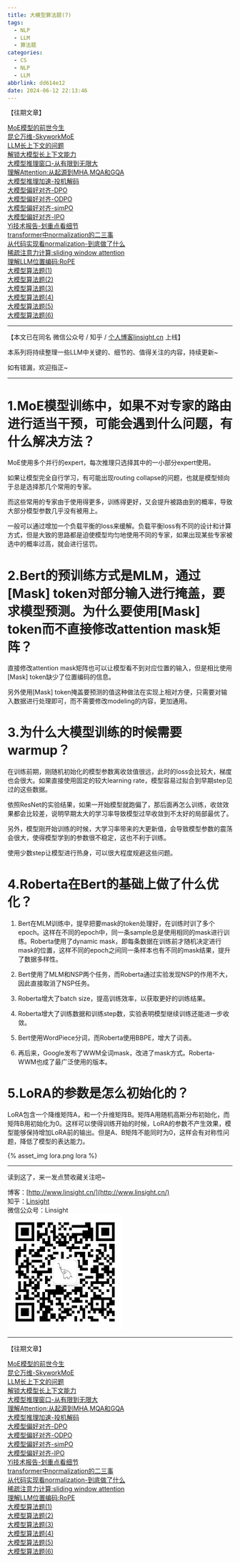 ```yaml
---
title: 大模型算法题(7)
tags:
  - NLP
  - LLM
  - 算法题
categories:
  - CS
  - NLP
  - LLM
abbrlink: dd614e12
date: 2024-06-12 22:13:46
---
```


【往期文章】  

[MoE模型的前世今生](http://www.linsight.cn/44e38c1b.html)  
[昆仑万维-SkyworkMoE](https://www.linsight.cn/1d5bcd45.html)  
[LLM长上下文的问题](http://www.linsight.cn/c4da56c0.html)  
[解锁大模型长上下文能力](http://www.linsight.cn/cc852861.html)  
[大模型推理窗口-从有限到无限大](http://www.linsight.cn/45ee1a6d.html)  
[理解Attention:从起源到MHA,MQA和GQA](http://www.linsight.cn/3dc22f96.html)  
[大模型推理加速-投机解码](http://www.linsight.cn/f5c015c.html)  
[大模型偏好对齐-DPO](http://www.linsight.cn/473f2b43.html)  
[大模型偏好对齐-ODPO](http://www.linsight.cn/da871ebe.html)  
[大模型偏好对齐-simPO](http://www.linsight.cn/280fa97a.html)  
[大模型偏好对齐-IPO](http://www.linsight.cn/4fe7b810.html)  
[Yi技术报告-划重点看细节](http://www.linsight.cn/41b6a819.html)  
[transformer中normalization的二三事](http://www.linsight.cn/6a40bfa5.html)  
[从代码实现看normalization-到底做了什么](http://www.linsight.cn/b70b4a2d.html)  
[稀疏注意力计算:sliding window attention](http://www.linsight.cn/c61d17e3.html)  
[理解LLM位置编码:RoPE](http://www.linsight.cn/a051710f.html)  
[大模型算法题(1)](http://www.linsight.cn/3345028a.html)  
[大模型算法题(2)](http://www.linsight.cn/ad0bba9d.html)  
[大模型算法题(3)](http://www.linsight.cn/1736008.html)  
[大模型算法题(4)](http://www.linsight.cn/1736008.html)  
[大模型算法题(5)](http://www.linsight.cn/336f2f3e.html)  
[大模型算法题(6)](http://www.linsight.cn/7c04944d.html)  

***  

【本文已在同名 微信公众号 / 知乎 / [个人博客linsight.cn](http://www.linsight.cn/) 上线】  

本系列将持续整理一些LLM中关键的、细节的、值得关注的内容，持续更新~  

如有错漏，欢迎指正~

***  

# 1.MoE模型训练中，如果不对专家的路由进行适当干预，可能会遇到什么问题，有什么解决方法？  

MoE使用多个并行的expert，每次推理只选择其中的一小部分expert使用。  

如果让模型完全自行学习，有可能出现routing collapse的问题，也就是模型倾向于总是选择那几个常用的专家。  

而这些常用的专家由于使用得更多，训练得更好，又会提升被路由到的概率，导致大部分模型参数几乎没有被用上。  

一般可以通过增加一个负载平衡的loss来缓解。负载平衡loss有不同的设计和计算方式，但是大致的思路都是迫使模型均匀地使用不同的专家，如果出现某些专家被选中的概率过高，就会进行惩罚。  

# 2.Bert的预训练方式是MLM，通过[Mask] token对部分输入进行掩盖，要求模型预测。为什么要使用[Mask] token而不直接修改attention mask矩阵？  

直接修改attention mask矩阵也可以让模型看不到对应位置的输入，但是相比使用[Mask] token缺少了位置编码的信息。  

另外使用[Mask] token掩盖要预测的值这种做法在实现上相对方便，只需要对输入数据进行处理即可，而不需要修改modeling的内容，更加通用。  


# 3.为什么大模型训练的时候需要warmup？  

在训练前期，刚随机初始化的模型参数离收敛值很远，此时的loss会比较大，梯度也会很大。如果直接使用固定的较大learning rate，模型容易过拟合到早期step见过的这些数据。  

依照ResNet的实验结果，如果一开始模型就跑偏了，那后面再怎么训练，收敛效果都会比较差，说明早期太大的学习率导致模型过早收敛到不太好的局部最优了。  

另外，模型刚开始训练的时候，大学习率带来的大更新值，会导致模型参数的震荡会很大，使得模型学到的参数很不稳定，这也不利于训练。  

使用少数step让模型进行热身，可以很大程度规避这些问题。  

# 4.Roberta在Bert的基础上做了什么优化？  

1. Bert在MLM训练中，提早把要mask的token处理好，在训练时训了多个epoch。这样在不同的epoch中，同一条sample总是使用相同的mask进行训练。Roberta使用了dynamic mask，即每条数据在训练前才随机决定进行mask的位置，这样不同的epoch之间同一条样本也有不同的mask结果，提升了数据多样性。  

2. Bert使用了MLM和NSP两个任务，而Roberta通过实验发现NSP的作用不大，因此直接取消了NSP任务。  

3. Roberta增大了batch size，提高训练效率，以获取更好的训练结果。  

4. Roberta增大了训练数据和训练step数，实验表明模型继续训练还能进一步收敛。  

5. Bert使用WordPiece分词，而Roberta使用BBPE，增大了词表。  

6. 再后来，Google发布了WWM全词mask，改进了mask方式。Roberta-WWM也成了最广泛使用的版本。  

# 5.LoRA的参数是怎么初始化的？  

LoRA包含一个降维矩阵A，和一个升维矩阵B。矩阵A用随机高斯分布初始化，而矩阵B用初始化为0。这样可以使得训练开始的时候，LoRA的参数不产生效果，模型能够保持增加LoRA前的输出。但是A、B矩阵不能同时为0，这样会有对称性问题，降低了模型的表达能力。  

{% asset_img lora.png lora %}  

***  

读到这了，来一发点赞收藏关注吧~

博客：[http://www.linsight.cn/](http://www.linsight.cn/)  
知乎：[Linsight](https://www.zhihu.com/people/us4ever)  
微信公众号：Linsight  
![](/images/qrcode.jpg)  

***  

【往期文章】  

[MoE模型的前世今生](http://www.linsight.cn/44e38c1b.html)  
[昆仑万维-SkyworkMoE](https://www.linsight.cn/1d5bcd45.html)  
[LLM长上下文的问题](http://www.linsight.cn/c4da56c0.html)  
[解锁大模型长上下文能力](http://www.linsight.cn/cc852861.html)  
[大模型推理窗口-从有限到无限大](http://www.linsight.cn/45ee1a6d.html)  
[理解Attention:从起源到MHA,MQA和GQA](http://www.linsight.cn/3dc22f96.html)  
[大模型推理加速-投机解码](http://www.linsight.cn/f5c015c.html)  
[大模型偏好对齐-DPO](http://www.linsight.cn/473f2b43.html)  
[大模型偏好对齐-ODPO](http://www.linsight.cn/da871ebe.html)  
[大模型偏好对齐-simPO](http://www.linsight.cn/280fa97a.html)  
[大模型偏好对齐-IPO](http://www.linsight.cn/4fe7b810.html)  
[Yi技术报告-划重点看细节](http://www.linsight.cn/41b6a819.html)  
[transformer中normalization的二三事](http://www.linsight.cn/6a40bfa5.html)  
[从代码实现看normalization-到底做了什么](http://www.linsight.cn/b70b4a2d.html)  
[稀疏注意力计算:sliding window attention](http://www.linsight.cn/c61d17e3.html)  
[理解LLM位置编码:RoPE](http://www.linsight.cn/a051710f.html)  
[大模型算法题(1)](http://www.linsight.cn/3345028a.html)  
[大模型算法题(2)](http://www.linsight.cn/ad0bba9d.html)  
[大模型算法题(3)](http://www.linsight.cn/1736008.html)  
[大模型算法题(4)](http://www.linsight.cn/1736008.html)  
[大模型算法题(5)](http://www.linsight.cn/336f2f3e.html)  
[大模型算法题(6)](http://www.linsight.cn/7c04944d.html)  
